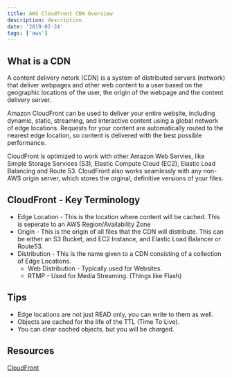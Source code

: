 ```yaml
---
title: AWS Cloudfront CDN Overview
description: description
date: '2019-02-24'
tags: ['aws']
---
```


## What is a CDN

A content delivery netork (CDN) is a system of distributed servers (network) that deliver webpages and other web content to a user based on the geographic locations of the user, the origin of the webpage and the content delivery server.

Amazon CloudFront can be used to deliver your entire website, including dynamic, static, streaming, and interactive content using a global network of edge locations. Requests for your content are automatically routed to the nearest edge location, so content is delivered with the best possible performance.

CloudFront is optimized to work with other Amazon Web Servies, like Simple Storage Services (S3), Elastic Compute Cloud (EC2), Elastic Load Balancing and Route 53. CloudFront also works seamlessly with any non-AWS origin server, which stores the orginal, definitive versions of your files.

## CloudFront - Key Terminology

* Edge Location - This is the location where content will be cached. This is seperate to an AWS Region/Availability Zone
* Origin - This is the origin of all files that the CDN will distribute. This can be either an S3 Bucket, and EC2 Instance, and Elastic Load Balancer or Route53.
* Distribution - This is the name given to a CDN consisting of a collection of Edge Locations.
  * Web Distribution - Typically used for Websites.
  * RTMP - Used for Media Streaming. (Things like Flash)

## Tips

* Edge locations are not just READ only, you can write to them as well.
* Objects are cached for the life of the TTL (Time To Live).
* You can clear cached objects, but you will be charged.

## Resources

[CloudFront](https://docs.aws.amazon.com/cloudfront/index.html#lang/en_us)
